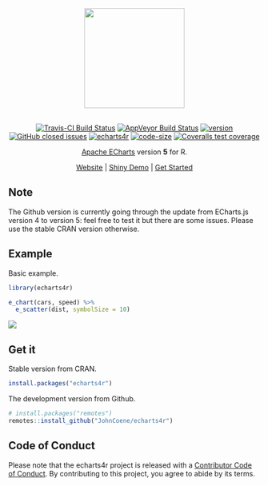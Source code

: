 
<div align="center">

<img src="https://raw.githubusercontent.com/JohnCoene/echarts4r/master/docs/logo.png" height = "200px" />

<br />
<br />

[![Travis-CI Build Status](https://travis-ci.org/JohnCoene/echarts4r.svg?branch=master)](https://travis-ci.org/JohnCoene/echarts4r) [![AppVeyor Build Status](https://ci.appveyor.com/api/projects/status/github/JohnCoene/echarts4r?branch=master&svg=true)](https://ci.appveyor.com/project/JohnCoene/echarts4r) [![version](https://img.shields.io/github/tag/JohnCoene/echarts4r.svg)](https://github.com/JohnCoene/echarts4r/releases) [![GitHub closed issues](https://img.shields.io/github/issues-closed/JohnCoene/echarts4r.svg)](https://github.com/JohnCoene/echarts4r/issues) [![echarts4r](https://cranlogs.r-pkg.org/badges/echarts4r)](https://cranlogs.r-pkg.org/badges/echarts4r) [![code-size](https://img.shields.io/github/languages/code-size/JohnCoene/echarts4r.svg)](https://github.com/JohnCoene/echarts4r) [![Coveralls test coverage](https://coveralls.io/repos/github/JohnCoene/echarts4r/badge.svg)](https://coveralls.io/github/JohnCoene/echarts4r)

[Apache ECharts](https://echarts.apache.org/en/) version __5__ for R.

[Website](https://echarts4r.john-coene.com) |
[Shiny Demo](https://shiny.john-coene.com/echarts4rShiny/) | [Get
Started](https://echarts4r.john-coene.com/articles/get_started.html)

</div>

## Note

The Github version is currently going through the update from ECharts.js version 4 to version 5: feel free to test it but there are some issues. Please use the stable CRAN version otherwise.

## Example

Basic example.

```r
library(echarts4r)

e_chart(cars, speed) %>% 
  e_scatter(dist, symbolSize = 10)
```

![](./man/figures/ex1.png)

## Get it

Stable version from CRAN.

```r
install.packages("echarts4r")
```

The development version from Github.

```r
# install.packages("remotes")
remotes::install_github("JohnCoene/echarts4r")
```

## Code of Conduct

Please note that the echarts4r project is released with a [Contributor Code of Conduct](https://github.com/JohnCoene/echarts4r/blob/master/CODE_OF_CONDUCT.md). By contributing to this project, you agree to abide by its terms.
